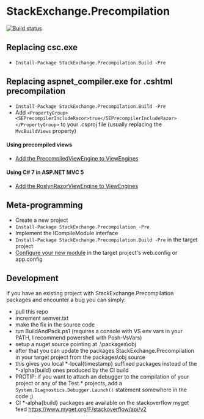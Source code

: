StackExchange.Precompilation
============================

[![Build status](https://ci.appveyor.com/api/projects/status/lvt06wa9io6k64c3/branch/master?svg=true)](https://ci.appveyor.com/project/StackExchange/stackexchange-precompilation/branch/master)

Replacing csc.exe
-----------------

- `Install-Package StackExchange.Precompilation.Build -Pre`

Replacing aspnet_compiler.exe for .cshtml precompilation
--------------------------------------------------------

- `Install-Package StackExchange.Precompilation.Build -Pre`
- Add `<PropertyGroup><SEPrecompilerIncludeRazor>true</SEPrecompilerIncludeRazor></PropertyGroup>` to your .csproj file (usually replacing the `MvcBuildViews` property)

#### Using precompiled views

- [Add the PrecompiledViewEngine to ViewEngines](https://github.com/StackExchange/StackExchange.Precompilation/blob/fd536b764983e2674a4549b7be6f26e971190c1e/Test.WebApp/Global.asax.cs#L29)

#### Using C# 7 in ASP.NET MVC 5

- [Add the RoslynRazorViewEngine to ViewEngines](https://github.com/StackExchange/StackExchange.Precompilation/blob/fd536b764983e2674a4549b7be6f26e971190c1e/Test.WebApp/Global.asax.cs#L32)

Meta-programming
----------------

- Create a new project 
- `Install-Package StackExchange.Precompilation -Pre`
- Implement the ICompileModule interface
- `Install-Package StackExchange.Precompilation.Build -Pre` in the target project
- [Configure your new module](https://github.com/StackExchange/StackExchange.Precompilation/blob/fd536b764983e2674a4549b7be6f26e971190c1e/Test.ConsoleApp/App.config#L8) in the target project's web.config or app.config


Development
-----------

if you have an existing project with StackExchange.Precompilation packages and encounter a bug you can simply:

- pull this repo
- increment semver.txt
- make the fix in the source code
- run BuildAndPack.ps1 (requires a console with VS env vars in your PATH, I recommend powershell with Posh-VsVars)
- setup a nuget source pointing at .\packages\obj
- after that you can update the packages StackExchange.Precompilation in your target project from the packages\obj source
- this gives you local *-local{timestamp} suffixed packages instead of the *-alpha{build} ones produced by the CI build
- PROTIP: if you want to attach an debugger to the compilation of your project or any of the Test.* projects, add a `System.Diagnostics.Debugger.Launch()` statement somewhere in the code ;)
- CI *-alpha{build} packages are available on the stackoverflow myget feed https://www.myget.org/F/stackoverflow/api/v2

